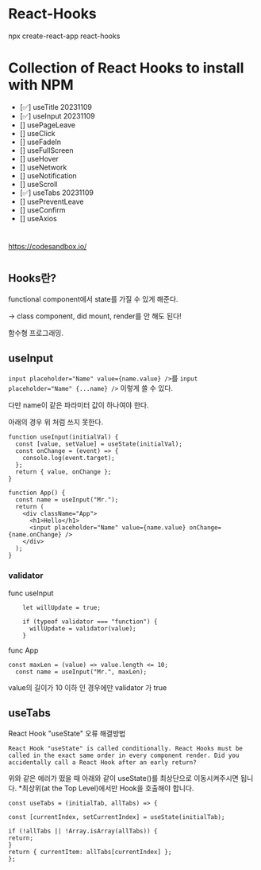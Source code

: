 # React-Hooks

npx create-react-app react-hooks

# Collection of React Hooks to install with NPM
- [✅] useTitle         20231109
- [✅] useInput         20231109
- [] usePageLeave
- [] useClick
- [] useFadeIn
- [] useFullScreen
- [] useHover
- [] useNetwork
- [] useNotification
- [] useScroll
- [✅] useTabs          20231109
- [] usePreventLeave
- [] useConfirm
- [] useAxios

#

https://codesandbox.io/


#

## Hooks란?

functional component에서 state를 가질 수 있게 해준다.

-> class component, did mount, render를 안 해도 된다!

함수형 프로그래밍.

## useInput

`input placeholder="Name" value={name.value} />`를 
`input placeholder="Name" {...name} />` 이렇게 쓸 수 있다.

다만 name이 같은 파라미터 값이 하나여야 한다.

아래의 경우 위 처럼 쓰지 못한다.
```
function useInput(initialVal) {
  const [value, setValue] = useState(initialVal);
  const onChange = (event) => {
    console.log(event.target);
  };
  return { value, onChange };
}

function App() {
  const name = useInput("Mr.");
  return (
    <div className="App">
      <h1>Hello</h1>
      <input placeholder="Name" value={name.value} onChange={name.onChange} />
    </div>
  );
}
```

### validator

func useInput
```
    let willUpdate = true;

    if (typeof validator === "function") {
      willUpdate = validator(value);
    }
```

func App
```
const maxLen = (value) => value.length <= 10;
  const name = useInput("Mr.", maxLen);
```

value의 길이가 10 이하 인 경우에만 validator 가 true

## useTabs

React Hook "useState" 오류 해결방법
```
React Hook "useState" is called conditionally. React Hooks must be called in the exact same order in every component render. Did you accidentally call a React Hook after an early return?
```

위와 같은 에러가 떴을 때 아래와 같이 useState()를 최상단으로 이동시켜주시면 됩니다.
*최상위(at the Top Level)에서만 Hook을 호출해야 합니다.
```
const useTabs = (initialTab, allTabs) => {

const [currentIndex, setCurrentIndex] = useState(initialTab);

if (!allTabs || !Array.isArray(allTabs)) {
return;
}
return { currentItem: allTabs[currentIndex] };
};
```
